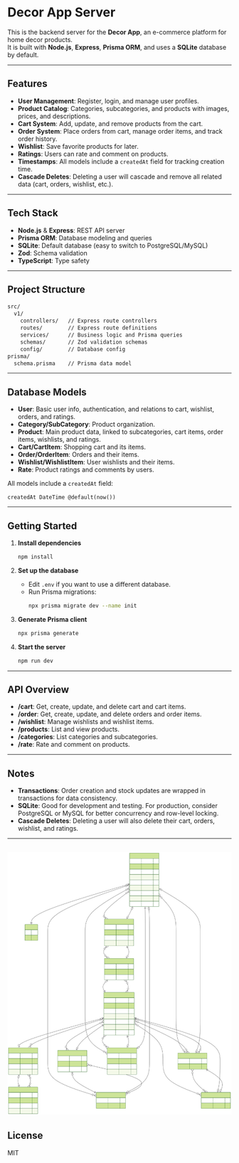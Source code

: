 # Decor App Server

This is the backend server for the **Decor App**, an e-commerce platform for home decor products.  
It is built with **Node.js**, **Express**, **Prisma ORM**, and uses a **SQLite** database by default.

---

## Features

- **User Management**: Register, login, and manage user profiles.
- **Product Catalog**: Categories, subcategories, and products with images, prices, and descriptions.
- **Cart System**: Add, update, and remove products from the cart.
- **Order System**: Place orders from cart, manage order items, and track order history.
- **Wishlist**: Save favorite products for later.
- **Ratings**: Users can rate and comment on products.
- **Timestamps**: All models include a `createdAt` field for tracking creation time.
- **Cascade Deletes**: Deleting a user will cascade and remove all related data (cart, orders, wishlist, etc.).

---

## Tech Stack

- **Node.js** & **Express**: REST API server
- **Prisma ORM**: Database modeling and queries
- **SQLite**: Default database (easy to switch to PostgreSQL/MySQL)
- **Zod**: Schema validation
- **TypeScript**: Type safety

---

## Project Structure

```
src/
  v1/
    controllers/   // Express route controllers
    routes/        // Express route definitions
    services/      // Business logic and Prisma queries
    schemas/       // Zod validation schemas
    config/        // Database config
prisma/
  schema.prisma    // Prisma data model
```

---

## Database Models

- **User**: Basic user info, authentication, and relations to cart, wishlist, orders, and ratings.
- **Category/SubCategory**: Product organization.
- **Product**: Main product data, linked to subcategories, cart items, order items, wishlists, and ratings.
- **Cart/CartItem**: Shopping cart and its items.
- **Order/OrderItem**: Orders and their items.
- **Wishlist/WishlistItem**: User wishlists and their items.
- **Rate**: Product ratings and comments by users.

All models include a `createdAt` field:

```prisma
createdAt DateTime @default(now())
```

---

## Getting Started

1. **Install dependencies**

   ```sh
   npm install
   ```

2. **Set up the database**

   - Edit `.env` if you want to use a different database.
   - Run Prisma migrations:
     ```sh
     npx prisma migrate dev --name init
     ```

3. **Generate Prisma client**

   ```sh
   npx prisma generate
   ```

4. **Start the server**
   ```sh
   npm run dev
   ```

---

## API Overview

- **/cart**: Get, create, update, and delete cart and cart items.
- **/order**: Get, create, update, and delete orders and order items.
- **/wishlist**: Manage wishlists and wishlist items.
- **/products**: List and view products.
- **/categories**: List categories and subcategories.
- **/rate**: Rate and comment on products.

---

## Notes

- **Transactions**: Order creation and stock updates are wrapped in transactions for data consistency.
- **SQLite**: Good for development and testing. For production, consider PostgreSQL or MySQL for better concurrency and row-level locking.
- **Cascade Deletes**: Deleting a user will also delete their cart, orders, wishlist, and ratings.

---
![App Screenshot](./prisma/ERD.svg)
---

## License

MIT
